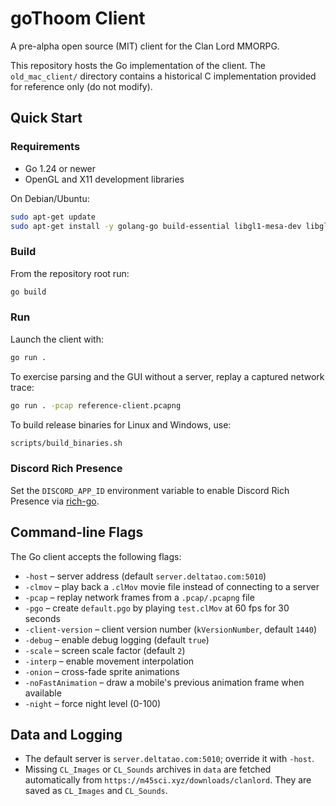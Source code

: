 # goThoom Client

A pre-alpha open source (MIT) client for the Clan Lord MMORPG.

This repository hosts the Go implementation of the client. The
`old_mac_client/` directory contains a historical C implementation provided
for reference only (do not modify).

## Quick Start

### Requirements

- Go 1.24 or newer
- OpenGL and X11 development libraries

On Debian/Ubuntu:

```bash
sudo apt-get update
sudo apt-get install -y golang-go build-essential libgl1-mesa-dev libglu1-mesa-dev xorg-dev
```

### Build

From the repository root run:

```bash
go build
```

### Run

Launch the client with:

```bash
go run .
```

To exercise parsing and the GUI without a server, replay a captured
network trace:

```bash
go run . -pcap reference-client.pcapng
```

To build release binaries for Linux and Windows, use:

```bash
scripts/build_binaries.sh
```

### Discord Rich Presence

Set the `DISCORD_APP_ID` environment variable to enable Discord Rich Presence via [rich-go](https://github.com/hugolgst/rich-go).

## Command-line Flags

The Go client accepts the following flags:

- `-host` – server address (default `server.deltatao.com:5010`)
- `-clmov` – play back a `.clMov` movie file instead of connecting to a server
- `-pcap` – replay network frames from a `.pcap/.pcapng` file
- `-pgo` – create `default.pgo` by playing `test.clMov` at 60 fps for 30 seconds
- `-client-version` – client version number (`kVersionNumber`, default `1440`)
- `-debug` – enable debug logging (default `true`)
- `-scale` – screen scale factor (default `2`)
- `-interp` – enable movement interpolation
- `-onion` – cross-fade sprite animations
- `-noFastAnimation` – draw a mobile's previous animation frame when available
- `-night` – force night level (0-100)

## Data and Logging

- The default server is `server.deltatao.com:5010`; override it with `-host`.
- Missing `CL_Images` or `CL_Sounds` archives in `data` are fetched automatically from `https://m45sci.xyz/downloads/clanlord`.
  They are saved as `CL_Images` and `CL_Sounds`.

